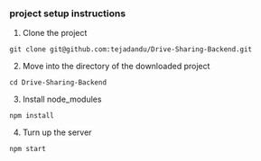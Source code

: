 ### project setup instructions

1. Clone the project

```
git clone git@github.com:tejadandu/Drive-Sharing-Backend.git
```

2. Move into the directory of the downloaded project

```
cd Drive-Sharing-Backend
```

3. Install node_modules

```
npm install
```

4. Turn up the server

```
npm start
```

